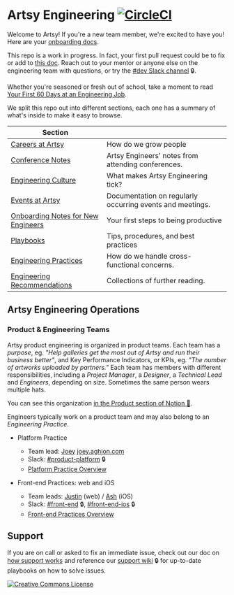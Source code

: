 # Artsy Engineering [![CircleCI](https://circleci.com/gh/artsy/README.svg?style=svg)](https://circleci.com/gh/artsy/README)

Welcome to Artsy! If you're a new team member, we're excited to have you! Here are your
[onboarding docs](/onboarding#readme).

This repo is a work in progress. In fact, your first pull request could be to fix or add to
[this doc](https://github.com/artsy/README/blob/master/README.md). Reach out to your mentor or anyone else on the
engineering team with questions, or try the [#dev Slack channel](https://artsy.slack.com/messages/dev) 🔒.

Whether you're seasoned or fresh out of school, take a moment to read
[Your First 60 Days at an Engineering Job](http://code.dblock.org/2015/04/23/your-first-60-days-at-an-engineering-job.html).

We split this repo out into different sections, each one has a summary of what's inside to make it easy to browse.

<!-- prettier-ignore-start -->
<!-- start_toc -->
| Section |  |
|--|--|
| [Careers at Artsy](/careers#readme) | How do we grow people |
| [Conference Notes](/conference-notes#readme) | Artsy Engineers' notes from attending conferences. |
| [Engineering Culture](/culture#readme) | What makes Artsy Engineering tick? |
| [Events at Artsy](/events#readme) | Documentation on regularly occurring events and meetings. |
| [Onboarding Notes for New Engineers](/onboarding#readme) | Your first steps to being productive |
| [Playbooks](/playbooks#readme) | Tips, procedures, and best practices |
| [Engineering Practices](/practices#readme) | How do we handle cross-functional concerns. |
| [Engineering Recommendations](/resources#readme) | Collections of further reading. |
<!-- end_toc -->
<!-- prettier-ignore-end -->

## Artsy Engineering Operations

### Product & Engineering Teams

Artsy product engineering is organized in product teams. Each team has a _purpose_, eg. _"Help galleries get the most out of Artsy and run their business better"_, and Key Performance Indicators, or KPIs, eg. _"The number of artworks uploaded by partners."_ Each team has members with different responsibilities, including a _Project Manager_, a _Designer_, a _Technical Lead_ and _Engineers_, depending on size. Sometimes the same person wears multiple hats.

You can see this organization
[in the Product section of Notion 🔑](https://www.notion.so/artsy/Product-470238180cf94c87906ef1d3ee259e05).

Engineers typically work on a product team and may also belong to an _Engineering Practice_.

- Platform Practice

  - Team lead: [Joey](https://github.com/joeyAghion) [joey.aghion.com](http://joey.aghion.com)
  - Slack: [#product-platform](https://artsy.slack.com/messages/product-platform) 🔒
  - [Platform Practice Overview](practices/platform.md)

- Front-end Practices: web and iOS

  - Team leads: [Justin](https://github.com/zephraph) (web) / [Ash](https://github.com/ashfurrow) (iOS)
  - Slack: [#front-end](https://artsy.slack.com/messages/front-end) 🔒,
    [#front-end-ios](https://artsy.slack.com/messages/front-end-ios) 🔒
  - [Front-end Practices Overview](practices/front-end.md)

## Support

If you are on call or asked to fix an immediate issue, check out our doc on
[how support works](/playbooks/support.md#readme) and reference our
[support wiki](https://github.com/artsy/potential/wiki) 🔒 for up-to-date playbooks on how to solve issues.

<a rel="license" href="http://creativecommons.org/licenses/by/4.0/"><img alt="Creative Commons License" style="border-width:0" src="https://i.creativecommons.org/l/by/4.0/88x31.png" />
